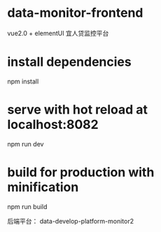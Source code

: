 # data-monitor-frontend
vue2.0 + elementUI 宜人贷监控平台

# install dependencies
npm install

# serve with hot reload at localhost:8082
npm run dev

# build for production with minification
npm run build

后端平台：
  data-develop-platform-monitor2



